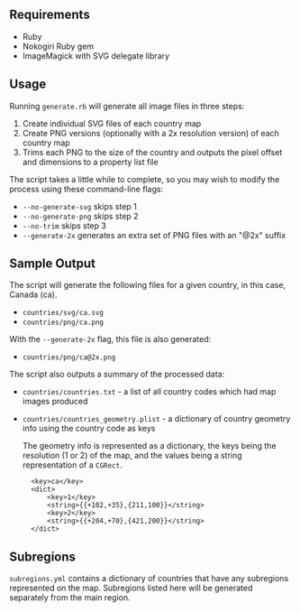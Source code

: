 Requirements
------------
- Ruby
- Nokogiri Ruby gem
- ImageMagick with SVG delegate library

Usage
-----
Running `generate.rb` will generate all image files in three steps:

1. Create individual SVG files of each country map
2. Create PNG versions (optionally with a 2x resolution version) of each country map
3. Trims each PNG to the size of the country and outputs the pixel offset and dimensions to a property list file

The script takes a little while to complete, so you may wish to modify the process using these command-line flags:

* `--no-generate-svg` skips step 1
* `--no-generate-png` skips step 2
* `--no-trim` skips step 3
* `--generate-2x` generates an extra set of PNG files with an "@2x" suffix

Sample Output
-------------
The script will generate the following files for a given country, in this case, Canada (ca).

* `countries/svg/ca.svg`
* `countries/png/ca.png`

With the `--generate-2x` flag, this file is also generated:

* `countries/png/ca@2x.png`

The script also outputs a summary of the processed data:

* `countries/countries.txt` - a list of all country codes which had map images produced
* `countries/countries_geometry.plist` - a dictionary of country geometry info using the country code as keys

    The geometry info is represented as a dictionary, the keys being the resolution (1 or 2) of the map, and the values being a string representation of a `CGRect`.

        <key>ca</key>
        <dict>
        	<key>1</key>
        	<string>{{+102,+35},{211,100}}</string>
        	<key>2</key>
        	<string>{{+204,+70},{421,200}}</string>
        </dict>

Subregions
----------
`subregions.yml` contains a dictionary of countries that have any subregions represented on the map. Subregions listed here will be generated separately from the main region.